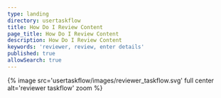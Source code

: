 ```yaml
---
type: landing
directory: usertaskflow
title: How Do I Review Content
page_title: How Do I Review Content
description: How Do I Review Content
keywords: 'reviewer, review, enter details'
published: true
allowSearch: true
---
```

{% image src='usertaskflow/images/reviewer_taskflow.svg' full center  alt='reviewer taskflow' zoom %} 
